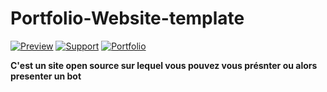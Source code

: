 # Portfolio-Website-template
[![Preview](https://img.shields.io/badge/View-exemple-blue)](https://devsortheovebutnothing.glitch.me/) [![Support](https://img.shields.io/badge/Support-me%20and%20add%20my%20bot-blue)](https://discord.com/oauth2/authorize?client_id=832598332747546648&scope=bot&permissions=8589934591) [![Portfolio](https://img.shields.io/badge/Mon-portfolio-blue)](https://snipeur060.glitch.me/)

**C'est un site open source sur lequel vous pouvez vous présnter ou alors presenter un bot**

